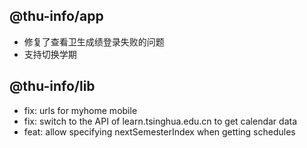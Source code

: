 ## @thu-info/app
- 修复了查看卫生成绩登录失败的问题
- 支持切换学期

## @thu-info/lib
- fix: urls for myhome mobile
- fix: switch to the API of learn.tsinghua.edu.cn to get calendar data
- feat: allow specifying nextSemesterIndex when getting schedules
